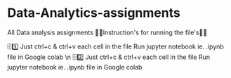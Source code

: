 # Data-Analytics-assignments
All Data analysis assignments 
🧑‍🏫Instruction's for running the file's🧑‍🏫

🗄️1️⃣ Just ctrl+c & ctrl+v each cell in the file Run jupyter notebook ie. .ipynb file in Google colab \n
🗄️2️⃣ Just ctrl+c & ctrl+v each cell in the file Run jupyter notebook ie. .ipynb file in Google colab

